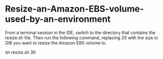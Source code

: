 # Resize-an-Amazon-EBS-volume-used-by-an-environment


From a terminal session in the IDE, switch to the directory that contains the resize.sh file. Then run the following command, replacing 20 with the size in GiB you want to resize the Amazon EBS volume to.

sh resize.sh 30